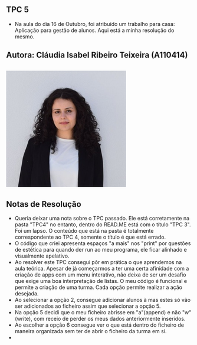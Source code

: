 **TPC 5**
- 
- Na aula do dia 16 de Outubro, foi atribuído um trabalho para casa: Aplicação para gestão de alunos. Aqui está a minha resolução do mesmo.
 
Autora: Cláudia Isabel Ribeiro Teixeira (A110414)
-
![image](https://github.com/ClaudiaTeixeiraa/ATP2025/blob/5c66ce1e71a4cfa0e309c3d72cee7df4d3fea13b/foto%20formal.jpg)
- 
Notas de Resolução
- 
- Queria deixar uma nota sobre o TPC passado. Ele está corretamente na pasta "TPC4" no entanto, dentro do READ.ME está com o título "TPC 3". Foi um lapso. O conteúdo que está na pasta é totalmente correspondente ao TPC 4, somente o título é que está errado. 
- O código que criei apresenta espaços "a mais" nos "print" por questões de estética para quando der run ao meu programa, ele ficar alinhado e visualmente apelativo.
- Ao resolver este TPC consegui pôr em prática o que aprendemos na aula teórica. Apesar de já começarmos a ter uma certa afinidade com a criação de apps com um menu interativo, não deixa de ser um desafio que exige uma boa interpretação de listas. O meu código é funcional e permite a criação de uma turma. Cada opção permite realizar a ação desejada.
- Ao selecionar a opção 2, consegue adicionar alunos à mas estes só vão ser adicionados ao ficheiro assim que selecionar a opção 5.
- Na opção 5 decidi que o meu ficheiro abrisse em "a"(append) e não "w"(write), com receio de perder os meus dados anteriormente inseridos.
- Ao escolher a opção 6 consegue ver o que está dentro do ficheiro de maneira organizada sem ter de abrir o ficheiro da turma em si.
- 




